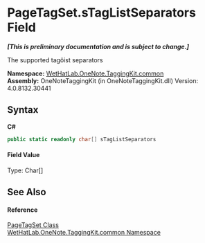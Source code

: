 # PageTagSet.sTagListSeparators Field
 _**\[This is preliminary documentation and is subject to change.\]**_

The supported tagöist separators

**Namespace:**&nbsp;<a href="bcdbab9c-63d1-48a4-6937-af53fb8d9a55">WetHatLab.OneNote.TaggingKit.common</a><br />**Assembly:**&nbsp;OneNoteTaggingKit (in OneNoteTaggingKit.dll) Version: 4.0.8132.30441

## Syntax

**C#**<br />
``` C#
public static readonly char[] sTagListSeparators
```


#### Field Value
Type: Char[]

## See Also


#### Reference
<a href="554491c7-28c3-9873-8c41-84e47e982ada">PageTagSet Class</a><br /><a href="bcdbab9c-63d1-48a4-6937-af53fb8d9a55">WetHatLab.OneNote.TaggingKit.common Namespace</a><br />
